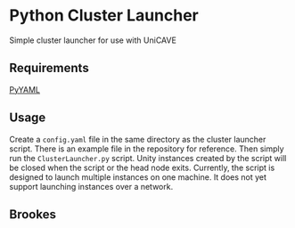 # Python Cluster Launcher
 Simple cluster launcher for use with UniCAVE

## Requirements
[PyYAML](https://pypi.org/project/PyYAML/)

## Usage
Create a `config.yaml` file in the same directory as the cluster launcher script. There is an example file in the repository for reference. Then simply run the `ClusterLauncher.py` script. Unity instances created by the script will be closed when the script or the head node exits.
Currently, the script is designed to launch multiple instances on one machine. It does not yet support launching instances over a network.

## Brookes
